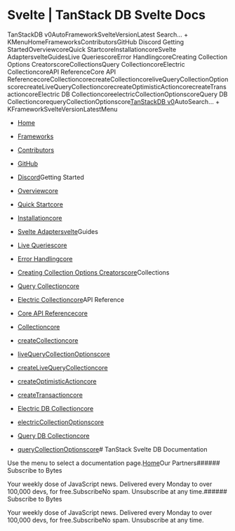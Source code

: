 # Svelte | TanStack DB Svelte Docs

TanStackDB v0AutoFrameworkSvelteVersionLatest Search... + KMenuHomeFrameworksContributorsGitHub Discord Getting StartedOverviewcoreQuick StartcoreInstallationcoreSvelte AdaptersvelteGuidesLive QueriescoreError HandlingcoreCreating Collection Options CreatorscoreCollectionsQuery CollectioncoreElectric CollectioncoreAPI ReferenceCore API ReferencecoreCollectioncorecreateCollectioncoreliveQueryCollectionOptionscorecreateLiveQueryCollectioncorecreateOptimisticActioncorecreateTransactioncoreElectric DB CollectioncoreelectricCollectionOptionscoreQuery DB CollectioncorequeryCollectionOptionscore[TanStack](/)[DB v0](/db)AutoSearch... + KFrameworkSvelteVersionLatestMenu

- [Home](/db/latest)
- [Frameworks](/db/latest/docs/framework)
- [Contributors](/db/latest/docs/contributors)
- [GitHub](https://github.com/tanstack/db)
- [Discord](https://tlinz.com/discord)Getting Started

- [Overviewcore](/db/latest/docs/overview)
- [Quick Startcore](/db/latest/docs/quick-start)
- [Installationcore](/db/latest/docs/installation)
- [Svelte Adaptersvelte](/db/latest/docs/framework/svelte/adapter)Guides

- [Live Queriescore](/db/latest/docs/guides/live-queries)
- [Error Handlingcore](/db/latest/docs/guides/error-handling)
- [Creating Collection Options Creatorscore](/db/latest/docs/guides/collection-options-creator)Collections

- [Query Collectioncore](/db/latest/docs/collections/query-collection)
- [Electric Collectioncore](/db/latest/docs/collections/electric-collection)API Reference

- [Core API Referencecore](/db/latest/docs/reference/index)
- [Collectioncore](/db/latest/docs/reference/interfaces/collection)
- [createCollectioncore](/db/latest/docs/reference/functions/createcollection)
- [liveQueryCollectionOptionscore](/db/latest/docs/reference/functions/livequerycollectionoptions)
- [createLiveQueryCollectioncore](/db/latest/docs/reference/functions/createlivequerycollection)
- [createOptimisticActioncore](/db/latest/docs/reference/functions/createoptimisticaction)
- [createTransactioncore](/db/latest/docs/reference/functions/createtransaction)
- [Electric DB Collectioncore](/db/latest/docs/reference/electric-db-collection/index)
- [electricCollectionOptionscore](/db/latest/docs/reference/electric-db-collection/functions/electriccollectionoptions)
- [Query DB Collectioncore](/db/latest/docs/reference/query-db-collection/index)
- [queryCollectionOptionscore](/db/latest/docs/reference/query-db-collection/functions/querycollectionoptions)# TanStack Svelte DB Documentation

Use the menu to select a documentation page.[Home](/db/latest)Our Partners###### Subscribe to Bytes

Your weekly dose of JavaScript news. Delivered every Monday to over 100,000 devs, for free.SubscribeNo spam. Unsubscribe at any time.###### Subscribe to Bytes

Your weekly dose of JavaScript news. Delivered every Monday to over 100,000 devs, for free.SubscribeNo spam. Unsubscribe at any time.<iframe src="https://www.googletagmanager.com/ns.html?id=GTM-5N57KQT4" height="0" width="0" style="display:none;visibility:hidden" title="gtm"></iframe>